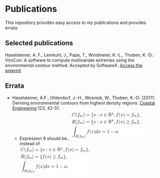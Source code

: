 # Publications
This repository provides easy access to my publications and provides errata.
## Selected publications
Haselsteiner, A. F., Lemkuhl, J., Pape, T., Windmeier, K.-L., Thoben, K.-D.: ViroCon: A software to compute multivariate extremes
using the environmental contour method. Accepted by SoftwareX. [Access the preprint](https://github.com/ahaselsteiner/publications/blob/master/2018-10-25_SoftwareX_ViroCon_revised.pdf)
## Errata
* Haselsteiner, A.F., Ohlendorf, J.-H., Wosniok, W., Thoben, K.-D. (2017): Deriving environmental contours from highest density regions. [Coastal Engineering](https://doi.org/10.1016/j.coastaleng.2017.03.002) 123, 42-51. 
  * Expression 9 should be..
![correct](errata/CoastalEngineering2018_expression8_erratum.png)  
instead of  
![wrong](errata/CoastalEngineering2018_expression8_original.png)  
   